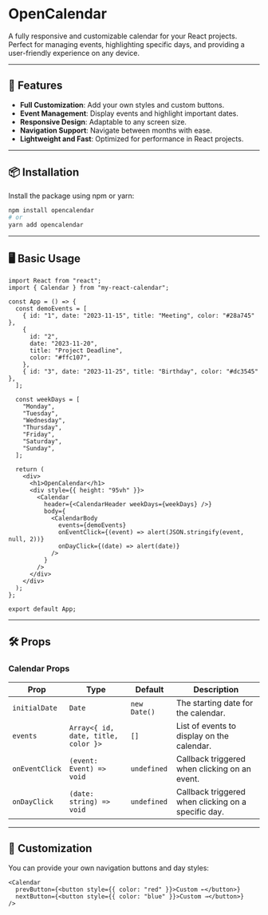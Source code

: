 # OpenCalendar

A fully responsive and customizable calendar for your React projects. Perfect for managing events, highlighting specific days, and providing a user-friendly experience on any device.

---

## 🚀 Features

- **Full Customization**: Add your own styles and custom buttons.
- **Event Management**: Display events and highlight important dates.
- **Responsive Design**: Adaptable to any screen size.
- **Navigation Support**: Navigate between months with ease.
- **Lightweight and Fast**: Optimized for performance in React projects.

---

## 📦 Installation

Install the package using npm or yarn:

```bash
npm install opencalendar
# or
yarn add opencalendar
```

---

## 🖥️ Basic Usage

```tsx
import React from "react";
import { Calendar } from "my-react-calendar";

const App = () => {
  const demoEvents = [
    { id: "1", date: "2023-11-15", title: "Meeting", color: "#28a745" },
    {
      id: "2",
      date: "2023-11-20",
      title: "Project Deadline",
      color: "#ffc107",
    },
    { id: "3", date: "2023-11-25", title: "Birthday", color: "#dc3545" },
  ];

  const weekDays = [
    "Monday",
    "Tuesday",
    "Wednesday",
    "Thursday",
    "Friday",
    "Saturday",
    "Sunday",
  ];

  return (
    <div>
      <h1>OpenCalendar</h1>
      <div style={{ height: "95vh" }}>
        <Calendar
          header={<CalendarHeader weekDays={weekDays} />}
          body={
            <CalendarBody
              events={demoEvents}
              onEventClick={(event) => alert(JSON.stringify(event, null, 2))}
              onDayClick={(date) => alert(date)}
            />
          }
        />
      </div>
    </div>
  );
};

export default App;
```

---

## 🛠️ Props

### Calendar Props

| Prop           | Type                                | Default      | Description                                         |
| -------------- | ----------------------------------- | ------------ | --------------------------------------------------- |
| `initialDate`  | `Date`                              | `new Date()` | The starting date for the calendar.                 |
| `events`       | `Array<{ id, date, title, color }>` | `[]`         | List of events to display on the calendar.          |
| `onEventClick` | `(event: Event) => void`            | `undefined`  | Callback triggered when clicking on an event.       |
| `onDayClick`   | `(date: string) => void`            | `undefined`  | Callback triggered when clicking on a specific day. |

---

## 🎨 Customization

You can provide your own navigation buttons and day styles:

```tsx
<Calendar
  prevButton={<button style={{ color: "red" }}>Custom ←</button>}
  nextButton={<button style={{ color: "blue" }}>Custom →</button>}
/>
```
